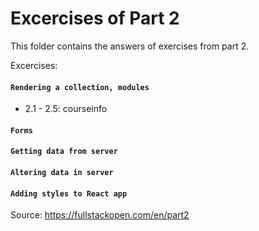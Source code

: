 # Excercises of Part 2

This folder contains the answers of exercises from part 2.

Excercises:
#### `Rendering a collection, modules`
- 2.1 - 2.5: courseinfo

#### `Forms`
#### `Getting data from server`
#### `Altering data in server`
#### `Adding styles to React app`

Source: https://fullstackopen.com/en/part2
